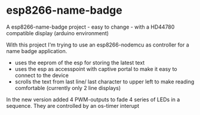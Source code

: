 # esp8266-name-badge
A esp8266-name-badge project - easy to change - with a HD44780 compatible display (arduino environment)

With this project I'm trying to use an esp8266-nodemcu as controller for a name badge application.

* uses the eeprom of the esp for storing the latest text
* uses the esp as accesspoint with captive portal to make it easy to connect to the device
* scrolls the text from last line/ last character to upper left to make reading comfortable (currently only 2 line displays)

In the new version added 4 PWM-outputs to fade 4 series of LEDs in a sequence. They are controlled by an os-timer interupt
